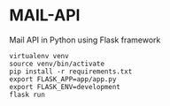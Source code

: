 # MAIL-API
Mail API in Python using Flask framework

```
virtualenv venv
source venv/bin/activate
pip install -r requirements.txt
export FLASK_APP=app/app.py
export FLASK_ENV=development
flask run
```

